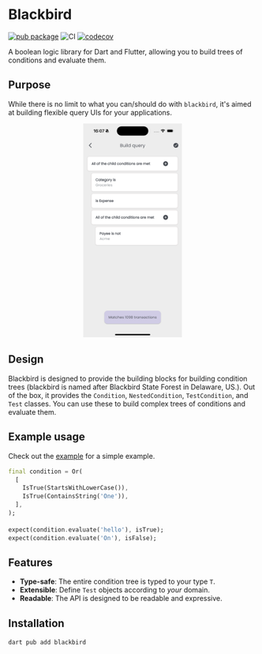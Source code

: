 # Blackbird

[![pub package](https://img.shields.io/pub/v/blackbird.svg)](https://pub.dev/packages/blackbird)
![CI](https://github.com/btrautmann/blackbird/actions/workflows/dart.yml/badge.svg)
[![codecov](https://codecov.io/gh/btrautmann/blackbird/graph/badge.svg?token=MXT6227EXW)](https://codecov.io/gh/btrautmann/blackbird)

A boolean logic library for Dart and Flutter, allowing you to build trees of conditions and evaluate them.

## Purpose

While there is no limit to what you can/should do with `blackbird`, it's aimed at building flexible query UIs for your applications.

<p align="center">
<img src="https://raw.githubusercontent.com/btrautmann/blackbird/main/assets/example.png" alt="Example" width="200" style="aspect-ratio: 9 / 19.5;">
</p>


## Design

Blackbird is designed to provide the building blocks for building condition trees (blackbird is named after Blackbird State Forest in Delaware, US.). Out of the box, it provides the `Condition`, `NestedCondition`, `TestCondition`, and `Test` classes. You can use these to build complex trees of conditions and evaluate them.

## Example usage

Check out the [example](example/main.dart) for a simple example.

```dart
final condition = Or(
  [
    IsTrue(StartsWithLowerCase()),
    IsTrue(ContainsString('One')),
  ],
);

expect(condition.evaluate('hello'), isTrue);
expect(condition.evaluate('On'), isFalse);
```

## Features

- **Type-safe**: The entire condition tree is typed to your type `T`.
- **Extensible**: Define `Test` objects according to _your_ domain.
- **Readable**: The API is designed to be readable and expressive.

## Installation

```sh
dart pub add blackbird
```
